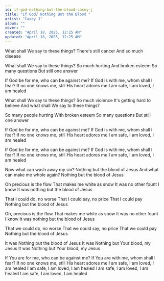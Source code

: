 ```yaml
---
id: if-god-nothing-but-the-blood-casey-j
title: "If God/ Nothing But the Blood "
artist: "Casey J"
album: ""
cover: ""
created: "April 18, 2025, 12:25 AM"
updated: "April 18, 2025, 12:25 AM"
---
```


What shall
We say to these things?
There's still cancer
And so much disease

What shall
We say to these things?
So much hurting
And broken esteem
So many questions
But still one answer

If God be for me, who can be against me?
If God is with me, whom shall I fear?
If no one knows me, still His heart adores me
I am safe, I am loved, I am healed

What shall
We say to these things?
So much violence
It's getting hard to believe
And what shall
We say to these things?

So many people hurting
With broken esteem
So many questions
But still one answer

If God be for me, who can be against me?
If God is with me, whom shall I fear?
If no one knows me, still His heart adores me
I am safe, I am loved, I am healed

If God be for me, who can be against me?
If God is with me, whom shall I fear?
If no one knows me, still His heart adores me
I am safe, I am loved, I am healed

Now what can wash away my sin?
Nothing but the blood of Jesus
And what can make me whole again?
Nothing but the blood of Jesus

Oh precious is the flow
That makes me white as snow
It was no other fount I know
It was nothing but the blood of Jesus

That I could do, no worse
That I could say, no price
That I could pay
Nothing but the blood of Jesus

Oh, precious is the flow 
That makes me white as snow
It was no other fount I know
It was nothing but the blood of Jesus

That we could do, no worse
That we could say, no price
That we could pay
Nothing but the blood of Jesus

It was
Nothing but the blood of Jesus
It was
Nothing but Your blood, my Jesus
It was
Nothing but Your blood, my Jesus

If You are for me, who can be against me?
If You are with me, whom shall I fear?
If no one knows me, still His heart adores me
I am safe, I am loved, I am healed
I am safe, I am loved, I am healed
I am safe, I am loved, I am healed
I am safe, I am loved, I am healed 